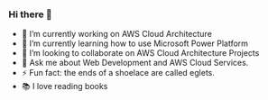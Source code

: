 ### Hi there 👋

- 🔭 I’m currently working on AWS Cloud Architecture
- 🌱 I’m currently learning how to use Microsoft Power Platform
- 👯 I’m looking to collaborate on AWS Cloud Architecture Projects
- 💬 Ask me about Web Development and AWS Cloud Services. 
- ⚡ Fun fact: the ends of a shoelace are called eglets. 
- 📚 I love reading books

